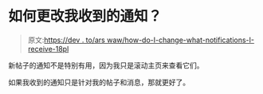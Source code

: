 # 如何更改我收到的通知？

> 原文:[https://dev . to/ars waw/how-do-I-change-what-notifications-I-receive-18pl](https://dev.to/arswaw/how-do-i-change-what-notifications-i-receive-18pl)

新帖子的通知不是特别有用，因为我只是滚动主页来查看它们。

如果我收到的通知只是针对我的帖子和消息，那就更好了。